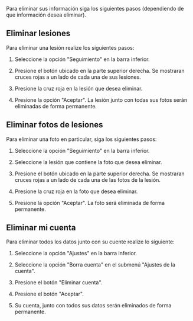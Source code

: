 Para eliminar sus información siga los siguientes pasos (dependiendo de que información desea eliminar).

## Eliminar lesiones

Para eliminar una lesión realize los siguientes pasos:

1. Seleccione la opción "Seguimiento" en la barra inferior.

1. Presione el botón ubicado en la parte superior derecha. Se mostraran cruces rojas a un lado de cada una de sus lesiones.

1. Presione la cruz roja en la lesión que desea eliminar.

1. Presione la opción "Aceptar". La lesión junto con todas sus fotos serán eliminadas de forma permanente.

## Eliminar fotos de lesiones

Para eliminar una foto en particular, siga los siguientes pasos:

1. Seleccione la opción "Seguimiento" en la barra inferior.

1. Seleccione la lesión que contiene la foto que desea eliminar.

1. Presione el botón ubicado en la parte superior derecha. Se mostraran cruces rojas a un lado de cada una de las fotos de la lesión.

1. Presione la cruz roja en la foto que desea eliminar.

1. Presione la opción "Aceptar". La foto será eliminada de forma permanente.


## Eliminar mi cuenta

Para eliminar todos los datos junto con su cuente realize lo siguiente:

1. Seleccione la opción "Ajustes" en la barra inferior.

1. Seleccione la opción "Borra cuenta" en el submenú "Ajustes de la cuenta".

1. Presione el botón "Eliminar cuenta".

1. Presione el botón "Aceptar".

1. Su cuenta, junto con todos sus datos serán eliminados de forma permanente.
